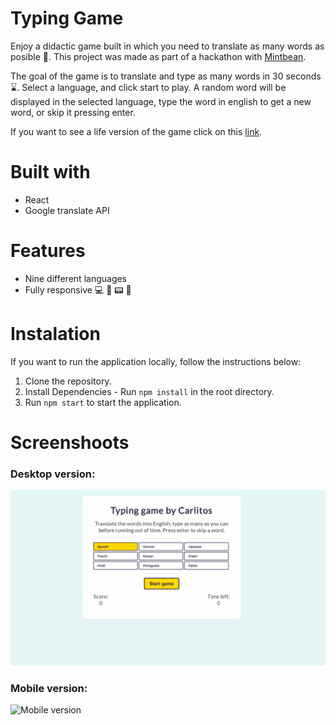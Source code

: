 # Typing Game

Enjoy a didactic game built in which you need to translate as many words as posible :book:. This project was made as part of a hackathon with [Mintbean](https://mintbean.io/).

The goal of the game is to translate and type as many words in 30 seconds :hourglass:. Select a language, and click start to play. A random word will be displayed in the selected language, type the word in english to get a new word, or skip it pressing enter.

If you want to see a life version of the game click on this [link](https://fervent-nightingale-812753.netlify.app/).

# Built with

- React
- Google translate API

# Features

- Nine different languages
- Fully responsive :computer: :iphone: :pager: :fax:

# Instalation

If you want to run the application locally, follow the instructions below:

1. Clone the repository.
2. Install Dependencies - Run `npm install` in the root directory.
3. Run `npm start` to start the application.

# Screenshoots

### Desktop version:

![Desktop version](src/Screenshots/Desktop.gif)

### Mobile version:

![Mobile version](src/Screenshots/Mobile.gif)
